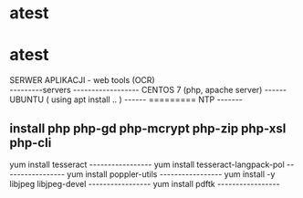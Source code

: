 # atest
# atest

SERWER APLIKACJI - web tools (OCR)	
 ---------servers ------------------
CENTOS 7 (php, apache server)  ------ 
UBUNTU ( using  apt install .. ) ------
========= NTP  -------
  
install php php-gd php-mcrypt  php-zip php-xsl php-cli 
--------------
yum install tesseract   -----------------
yum install tesseract-langpack-pol    -----------------
yum install poppler-utils    -----------------
yum install -y libjpeg libjpeg-devel    -----------------
yum install pdftk    -----------------
